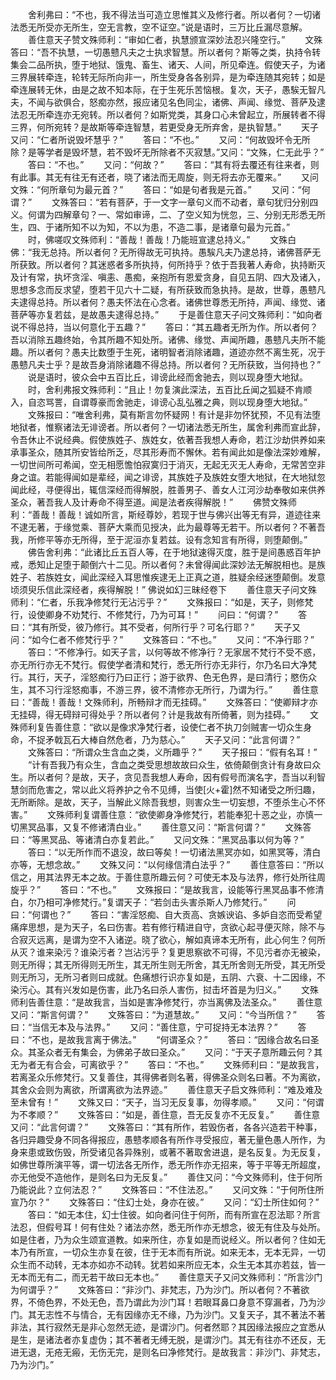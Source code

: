 <!-- { "loadSidebar": true } -->
　　舍利弗曰：“不也，我不得法当可造立思惟其义及修行者。所以者何？一切诸法悉无所受亦无所生，空无言教，空不证空。”说是语时，三万比丘漏尽意解。
　　善住意天子赞文殊师利：“审如仁者，执慧颁宣深妙法忍兴隆空行。”
　　文殊答曰：“吾不执慧，一切愚戆凡夫之士执求智慧。所以者何？斯等之类，执持令转集会二品所执，堕于地狱、饿鬼、畜生、诸天、人间，所见牵连。假使天子，为诸三界展转牵连，轮转无际所向非一，所生受身各各别异，是为牵连随其宛转；如是牵连展转无休，由是之故不知本际，在于生死乐苦恼根。复次，天子，愚騃无智凡夫，不闻与欲俱合，怒痴亦然，报应诸见名色同尘，诸佛、声闻、缘觉、菩萨及逮法忍无所牵连亦无宛转。所以者何？如斯党类，其身口心未曾起立，所展转者不得三界，何所宛转？是故斯等牵连智慧，若更受身无所弃舍，是执智慧。”
　　天子又问：“仁者所说毁坏慧乎？”
　　答曰：“不也。”
　　又问：“何故毁坏令无所除？是等学者是毁坏慧，若不毁坏无所除者不灭寂慧。”又问：“文殊，仁无此乎？”
　　答曰：“不也。”
　　又问：“何故？”
　　答曰：“其有将去覆还有往来者，则有此事。其无有往无有还者，晓了诸法而无周旋，则无将去亦无覆来。”
　　又问文殊：“何所章句为最元首？”
　　答曰：“如是句者我是元首。”
　　又问：“何谓？”
　　文殊答曰：“若有菩萨，于一文字一章句义而不动者，章句犹归分别四义。何谓为四解章句？一、常如审谛，二、了空义知为恍忽，三、分别无形悉无所生，四、于诸所知不以为知，不以为患，不造二事，是诸章句最为元首。”
　　时，佛嗟叹文殊师利：“善哉！善哉！乃能班宣逮总持义。”
　　文殊白佛：“我无总持。所以者何？无所得故无可执持。愚騃凡夫乃逮总持，诸佛菩萨无所获致。所以者何？其迷惑者多所执持，何所持乎？依于吾我著人寿命，执持断灭及计有常，执坏贪淫、嗔恚、愚痴，亲抱所有恩爱贪身，自见五阴、四大及诸入，思想多念而反求望，堕若干见六十二疑，有所获致而急执持。是故，世尊，愚戆凡夫逮得总持。所以者何？愚夫怀法在心念者。诸佛世尊悉无所持，声闻、缘觉、诸菩萨等亦复若兹，是故愚夫逮得总持。”
　　于是善住意天子问文殊师利：“如向者说不得总持，当以何意化于五趣？”
　　答曰：“其五趣者无所为作。所以者何？吾以消除五趣终始，令其所趣不知处所。诸佛、缘觉、声闻所趣，愚戆凡夫所不能趣。所以者何？愚夫比数堕于生死，诸明智者消除诸趣，道迹亦然不离生死，况于愚戆凡夫士乎？是故吾身消除诸趣不得总持。所以者何？无所获致，当何持也？”
　　说是语时，彼众会中五百比丘，诽谤此经而舍驰去，则以现身堕大地狱。
　　时，舍利弗报文殊师利：“且止！勿复演此深法，五百比丘闻之狐疑不肯顺入，自恣骂詈，自谓尊豪而舍驰走，诽谤心乱弘雅之典，则以现身堕大地狱。”
　　文殊报曰：“唯舍利弗，莫有斯言勿怀疑网！有计是非勿怀犹预，不见有法堕地狱者，惟察诸法无诽谤者。所以者何？一切诸法悉无所生，属舍利弗而宣此辞，令吾休止不说经典。假使族姓子、族姓女，依著吾我想人寿命，若江沙劫供养如来承事圣众，随其所安皆给所乏，尽其形寿而不懈休。若有闻此如是像法深妙难解，一切世间所可希闻，空无相愿憺怕寂寞归于消灭，无起无灭无人寿命，无常苦空非身之谊。若能得闻如是辈经，闻之诽谤，其族姓子及族姓女堕大地狱，在大地狱忽闻此经，寻便得出，辄信深经而得解脱，胜善男子、善女人江河沙劫奉敬如来供养圣众，著吾我人及计寿命不得至道。闻是法者疾得解脱！”
　　佛赞文殊师利：“善哉！善哉！诚如所言，斯经尊妙，若现于世与佛兴出等无有异，道迹往来不逮无著，于缘觉乘、菩萨大乘而见授决，此为最尊等无若干。所以者何？不著吾我，所修平等亦无所得，至于泥洹亦复若兹。设有念知言有所得，则堕颠倒。”
　　佛告舍利弗：“此诸比丘五百人等，在于地狱速得灭度，胜于是间愚惑百年护戒，悉知止足堕于颠倒六十二见。所以者何？未曾得闻此深妙法无解脱相也。是族姓子、若族姓女，闻此深经入耳思惟疾逮无上正真之道，胜疑余经迷堕颠倒。发意顷须臾乐信此深经者，疾得解脱！”
佛说如幻三昧经卷下
　　善住意天子问文殊师利：“仁者，乐我净修梵行无沾污乎？”
　　文殊报曰：“如是，天子，则修梵行，设使卿身不劝梵行、不修梵行，乃为可耳！”
　　问曰：“何谓？”
　　答曰：“其有所受，彼乃修行。其不受者，何所行乎？可名行耶？”
　　天子又问：“如今仁者不修梵行乎？”
　　文殊答曰：“不也。”
　　又问：“不净行耶？”
　　答曰：“不修净行。如天子言，以何等故不修净行？无家居不梵行不受不惑，亦无所行亦无不梵行。假使学者清和梵行，悉无所行亦无非行，尔乃名曰大净梵行。其行，天子，淫怒痴行乃曰正行；游于欲界、色无色界，是曰清行；愍伤众生，其不习行淫怒痴事，不游三界，彼不清修亦无所行，乃谓为行。”
　　善住意曰：“善哉！善哉！文殊师利，所畅辩才而无挂碍。”
　　文殊答曰：“使卿辩才亦无挂碍，得无碍辩可得处乎？所以者何？计是我故有所倚著，则为挂碍。”
　　文殊师利复告善住意：“欲以是像求净梵行者，设使仁者不执刀剑贼害一切众生身命，不捉矛戟瓦石大棒自然危者，乃为慈心。”
　　天子又问：“此言何谓？”
　　文殊答曰：“所谓众生含血之类，义所趣乎？”
　　天子报曰：“假有名耳！”
　　“计有吾我乃有众生，含血之类受思想故故曰众生，依倚颠倒贪计有身故曰众生。所以者何？是故，天子，贪见吾我想人寿命，因有假号而演名字，吾当以利智慧剑而危害之，常以此义将养护之令不见缚，当使[火+霍]然不知诸受之所归趣，无所断除。是故，天子，当解此义除吾我想，则害众生一切妄想，不堕杀生心不怀害。”
　　文殊师利复谓善住意：“欲使卿身净修梵行，若能奉犯十恶之业，亦慎一切黑冥品事，又复不修诸清白业。”
　　善住意又问：“斯言何谓？”
　　文殊答曰：“等黑冥品、等诸清白亦复若此。”
　　又问文殊：“黑冥品事以何为等？”
　　答曰：“以无所作而不退没，故曰等矣！一切诸法黑冥亦如，如黑冥等，清白亦等，无想念故。”
　　文殊又问：“以何缘信清白法乎？”
　　善住意答曰：“所以信之，用其法界无本之故。于善住意所趣云何？可使无本及与法界，修行处所往周旋乎？”
　　答曰：“不也。”
　　文殊报曰：“是故我言，设能等行黑冥品事不修清白，尔乃相可净修梵行。”复谓天子：“若剑击头害杀斯人乃修梵行。”
　　问曰：“何谓也？”
　　答曰：“害淫怒痴、自大贡高、贪嫉谀谄、多妒自恣而受希望痛痒思想，是为天子，名曰伤害。若有修行精进自守，贪欲心起寻便灭除，除不与合寂灭远离，是谓为空不入诸逆。晓了欲心，解如真谛本无所有，此心何生？何所从灭？谁来染污？谁染污者？岂沾污乎？复更思察欲不可得，不见污者亦无被染，则无所得；其无所得则无所生，其无所生则无所舍，其无所舍则无所受，其无所受则无所习，无所习者则曰成就。色痛想行识亦复如是，五阴、六衰、十二因缘，不染污心。其有兴发如是伤害，此乃名曰杀人害伤，挝击坏首是为归义。”
　　文殊师利告善住意：“是故我言，当如是害净修梵行，亦当离佛及法圣众。”
　　善住意又问：“斯言何谓？”
　　文殊答曰：“为道慧故。”
　　又问：“今当所信？”
　　答曰：“当信无本及与法界。”
　　又问：“善住意，宁可捉持无本法界？”
　　答曰：“不也，是故我言离于佛法。”
　　“何谓圣众？”
　　答曰：“因缘合故名曰圣众。其圣众者无有集会，为佛弟子故曰圣众。”
　　又问：“于天子意所趣云何？其无为者无有合会，可离欲乎？”
　　答曰：“不也。”
　　文殊师利曰：“是故我言，若离圣众乐修梵行。又复善住，其得佛者则名著，得佛圣众则名曰著。不为离欲，其舍众会则为离欲，所谓离欲为法界迹。”
　　善住意天子启文殊师利：“难及难及至未曾有！”
　　文殊又曰：“天子，当习无反复事，勿得孝顺。”
　　又问：“何谓为不孝顺？”
　　文殊答曰：“如是，善住意，吾无反复亦不无反复。”
　　善住意又问：“此言何谓？”
　　文殊答曰：“其有所作，若毁伤者，各各兴造若干种事，各归异趣受身不同各得报应，愚戆孝顺各有所作寻受报应，著无量色愚人所作，为身来患或致伤毁，所受诸见各异殊别，或著不著取舍进退，是名反复。为无反复，如佛世尊所演平等，谓一切法各无所作，悉无所作亦无招来，等于平等无所超度，亦无他受不造他作，是则名曰为无反复。”
　　善住又问：“今文殊师利，住于何所乃能说此？立何法忍？”
　　文殊答曰：“不住法忍。”
　　又问文殊：“于何所住所宣乃尔？”
　　文殊答曰：“住幻士处，身亦在彼。”
　　又问：“幻士所住如何？”
　　答曰：“如无本住，幻士住彼。如向者问住于何所，而有所宣在忍法耶？所言法忍，但假号耳！何有住处？诸法亦然，悉无所作亦无想念，彼无有住及与处所。如是住者，乃为众生颂宣道教。如来所住，亦复如是而说经义。所以者何？住如无本乃有所宣，一切众生亦复在彼，住于无本而有所说。如来无本，无本无异，一切众生而不动转，无本亦如亦不动转。犹若如来所应无本，众生无本其亦若兹，皆一无本而无有二，而无若干故曰无本也。”
　　善住意天子又问文殊师利：“所言沙门为何谓乎？”
　　文殊答曰：“非沙门、非梵志，乃为沙门。所以者何？不著欲界，不倚色界，不处无色，吾乃谓此为沙门耳！若眼耳鼻口身意不穿漏者，乃为沙门。其无志性不与情合，无有因缘亦无不缘，乃为沙门。又复天子，其不著法不著非法，其行寂然无是非心忽然无迹，是谓沙门。何者然耶？其因缘法报应之宜悉从是生，是诸法者亦复虚伪；其不著者无缚无脱，是谓沙门。其无有往亦不还反，无进无退，无疮无瘢，无伤无完，是则名曰净修梵行。是故我言：非沙门、非梵志，乃为沙门。”

